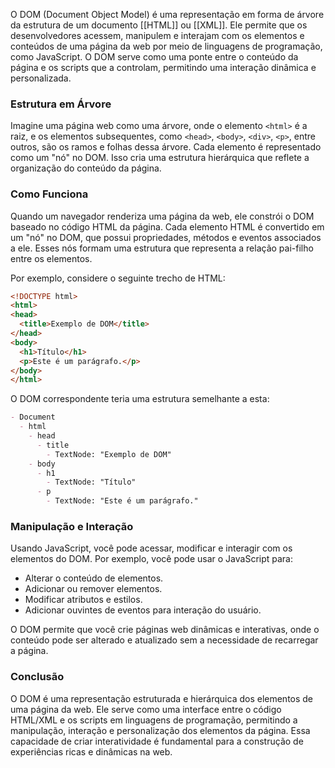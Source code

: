 O DOM (Document Object Model) é uma representação em forma de árvore da estrutura de um documento [[HTML]] ou [[XML]]. Ele permite que os desenvolvedores acessem, manipulem e interajam com os elementos e conteúdos de uma página da web por meio de linguagens de programação, como JavaScript. O DOM serve como uma ponte entre o conteúdo da página e os scripts que a controlam, permitindo uma interação dinâmica e personalizada.

### Estrutura em Árvore

Imagine uma página web como uma árvore, onde o elemento `<html>` é a raiz, e os elementos subsequentes, como `<head>`, `<body>`, `<div>`, `<p>`, entre outros, são os ramos e folhas dessa árvore. Cada elemento é representado como um "nó" no DOM. Isso cria uma estrutura hierárquica que reflete a organização do conteúdo da página.

### Como Funciona

Quando um navegador renderiza uma página da web, ele constrói o DOM baseado no código HTML da página. Cada elemento HTML é convertido em um "nó" no DOM, que possui propriedades, métodos e eventos associados a ele. Esses nós formam uma estrutura que representa a relação pai-filho entre os elementos.

Por exemplo, considere o seguinte trecho de HTML:

```html
<!DOCTYPE html>
<html>
<head>
  <title>Exemplo de DOM</title>
</head>
<body>
  <h1>Título</h1>
  <p>Este é um parágrafo.</p>
</body>
</html>
```

O DOM correspondente teria uma estrutura semelhante a esta:

```markdown
- Document
  - html
    - head
      - title
        - TextNode: "Exemplo de DOM"
    - body
      - h1
        - TextNode: "Título"
      - p
        - TextNode: "Este é um parágrafo."
```

### Manipulação e Interação

Usando JavaScript, você pode acessar, modificar e interagir com os elementos do DOM. Por exemplo, você pode usar o JavaScript para:

- Alterar o conteúdo de elementos.
- Adicionar ou remover elementos.
- Modificar atributos e estilos.
- Adicionar ouvintes de eventos para interação do usuário.

O DOM permite que você crie páginas web dinâmicas e interativas, onde o conteúdo pode ser alterado e atualizado sem a necessidade de recarregar a página.

### Conclusão

O DOM é uma representação estruturada e hierárquica dos elementos de uma página da web. Ele serve como uma interface entre o código HTML/XML e os scripts em linguagens de programação, permitindo a manipulação, interação e personalização dos elementos da página. Essa capacidade de criar interatividade é fundamental para a construção de experiências ricas e dinâmicas na web.